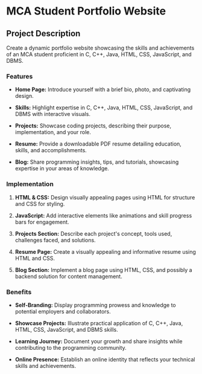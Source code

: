 # MCA Student Portfolio Website

## Project Description

Create a dynamic portfolio website showcasing the skills and achievements of an MCA student proficient in C, C++, Java, HTML, CSS, JavaScript, and DBMS.

### Features

- **Home Page:** Introduce yourself with a brief bio, photo, and captivating design.

- **Skills:** Highlight expertise in C, C++, Java, HTML, CSS, JavaScript, and DBMS with interactive visuals.

- **Projects:** Showcase coding projects, describing their purpose, implementation, and your role.

- **Resume:** Provide a downloadable PDF resume detailing education, skills, and accomplishments.

- **Blog:** Share programming insights, tips, and tutorials, showcasing expertise in your areas of knowledge.

### Implementation

1. **HTML & CSS:** Design visually appealing pages using HTML for structure and CSS for styling.

2. **JavaScript:** Add interactive elements like animations and skill progress bars for engagement.

3. **Projects Section:** Describe each project's concept, tools used, challenges faced, and solutions.

4. **Resume Page:** Create a visually appealing and informative resume using HTML and CSS.

5. **Blog Section:** Implement a blog page using HTML, CSS, and possibly a backend solution for content management.

### Benefits

- **Self-Branding:** Display programming prowess and knowledge to potential employers and collaborators.

- **Showcase Projects:** Illustrate practical application of C, C++, Java, HTML, CSS, JavaScript, and DBMS skills.

- **Learning Journey:** Document your growth and share insights while contributing to the programming community.

- **Online Presence:** Establish an online identity that reflects your technical skills and achievements.

